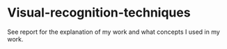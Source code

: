 # Visual-recognition-techniques

See report for the explanation of my work and what concepts I used in my work.
